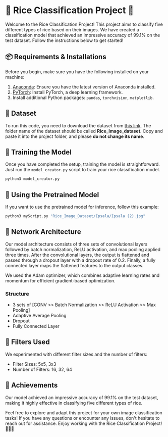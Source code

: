 # 🍚 Rice Classification Project 🍚

Welcome to the Rice Classification Project! This project aims to classify five different types of rice based on their images. We have created a classification model that achieved an impressive accuracy of 99.1% on the test dataset. Follow the instructions below to get started!

## 📦 Requirements & Installations

Before you begin, make sure you have the following installed on your machine:

1. [Anaconda](https://linuxhint.com/install-anaconda-ubuntu-22-04/): Ensure you have the latest version of Anaconda installed.
2. [PyTorch](https://installati.one/install-python3-torch-ubuntu-22-04/): Install PyTorch, a deep learning framework.
3. Install additional Python packages: `pandas`, `torchvision`, `matplotlib`.

## 📂 Dataset

To run this code, you need to download the dataset from [this link](https://drive.google.com/file/d/1eSp5f5ih17blcqjgxJQ1IKx9a7QXTqJT/view?usp=sharing). The folder name of the dataset should be called **Rice_Image_dataset**. Copy and paste it into the project folder, and please **do not change its name**.

## 🚀 Training the Model

Once you have completed the setup, training the model is straightforward. Just run the `model_creator.py` script to train your rice classification model.

```bash
python3 model_creator.py
```

## 🧾 Using the Pretrained Model

If you want to use the pretrained model for inference, follow this example:

```bash
python3 myScript.py "Rice_Image_Dataset/Ipsala/Ipsala (2).jpg"
```

## 🧠 Network Architecture

Our model architecture consists of three sets of convolutional layers followed by batch normalization, ReLU activation, and max pooling applied three times. After the convolutional layers, the output is flattened and passed through a dropout layer with a dropout rate of 0.2. Finally, a fully connected layer maps the flattened features to the output classes.

We used the Adam optimizer, which combines adaptive learning rates and momentum for efficient gradient-based optimization.

### Structure

- 3 sets of [CONV >> Batch Normalization >> ReLU Activation >> Max Pooling]
- Adaptive Average Pooling
- Dropout
- Fully Connected Layer

## 🎨 Filters Used

We experimented with different filter sizes and the number of filters:

- Filter Sizes: 5x5, 3x3
- Number of Filters: 16, 32, 64

## 🌟 Achievements

Our model achieved an impressive accuracy of 99.1% on the test dataset, making it highly effective in classifying five different types of rice.

Feel free to explore and adapt this project for your own image classification tasks! If you have any questions or encounter any issues, don't hesitate to reach out for assistance. Enjoy working with the Rice Classification Project! 🌾🍚🤖